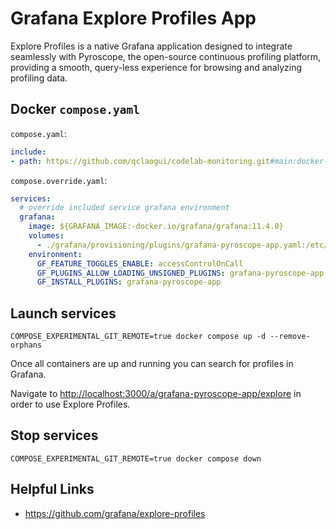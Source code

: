 # Grafana Explore Profiles App

Explore Profiles is a native Grafana application designed to integrate seamlessly with Pyroscope, the open-source continuous profiling platform, providing a smooth, query-less experience for browsing and analyzing profiling data.

## Docker `compose.yaml`

`compose.yaml`:

```yaml
include:
- path: https://github.com/qclaogui/codelab-monitoring.git#main:docker-compose/monolithic-mode/profiles/compose.yaml

```

`compose.override.yaml`:

```yaml
services:
  # override included service grafana environment
  grafana:
    image: ${GRAFANA_IMAGE:-docker.io/grafana/grafana:11.4.0}
    volumes:
      - ./grafana/provisioning/plugins/grafana-pyroscope-app.yaml:/etc/grafana/provisioning/plugins/grafana-pyroscope-app.yaml
    environment:
      GF_FEATURE_TOGGLES_ENABLE: accessControlOnCall
      GF_PLUGINS_ALLOW_LOADING_UNSIGNED_PLUGINS: grafana-pyroscope-app
      GF_INSTALL_PLUGINS: grafana-pyroscope-app

```

## Launch services

```shell
COMPOSE_EXPERIMENTAL_GIT_REMOTE=true docker compose up -d --remove-orphans
```

Once all containers are up and running you can search for profiles in Grafana.

Navigate to <http://localhost:3000/a/grafana-pyroscope-app/explore> in order to use Explore Profiles.

## Stop services

```shell
COMPOSE_EXPERIMENTAL_GIT_REMOTE=true docker compose down
```

## Helpful Links

- <https://github.com/grafana/explore-profiles>
